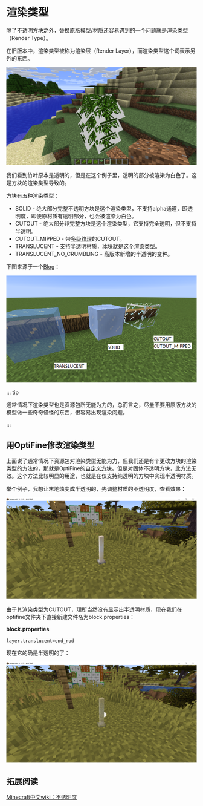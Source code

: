 # 渲染类型

除了不透明方块之外，替换原版模型/材质还容易遇到的一个问题就是渲染类型（Render Type）。

在旧版本中，渲染类型被称为渲染层（Render Layer），而渲染类型这个词表示另外的东西。

![image-20200707133756597](renderlayer.assets/image-20200707133756597.png)

我们看到竹叶原本是透明的，但是在这个例子里，透明的部分被渲染为白色了。这是方块的渲染类型导致的。

方块有五种渲染类型：

- SOLID - 绝大部分完整不透明方块是这个渲染类型，不支持alpha通道，即透明度，即便原材质有透明部分，也会被渲染为白色。
- CUTOUT - 绝大部分非完整方块是这个渲染类型，它支持完全透明，但不支持半透明。
- CUTOUT_MIPPED - 带[多级纹理](https://zh.wikipedia.org/wiki/Mipmap)的CUTOUT。
- TRANSLUCENT - 支持半透明材质，冰块就是这个渲染类型。
- TRANSLUCENT_NO_CRUMBLING - 高版本新增的半透明的变种。

下图来源于一个[Blog](https://greyminecraftcoder.blogspot.com/2020/04/block-rendering-1144.html)：

![img](renderlayer.assets/141222RvW-BlockRenderLayers.png)

::: tip

通常情况下渲染类型也是资源包所无能为力的，总而言之，尽量不要用原版方块的模型做一些奇奇怪怪的东西，很容易出现渲染问题。

:::

## 用OptiFine修改渲染类型

上面说了通常情况下资源包对渲染类型无能为力，但我们还是有个更改方块的渲染类型的方法的，那就是OptiFine的[自定义方块](https://www.mcbbs.net/forum.php?mod=redirect&goto=findpost&ptid=896135&pid=15606294)。但是对固体不透明方块，此方法无效。这个方法比较明显的用途，也就是在仅支持纯透明的方块中实现半透明材质。

举个例子，我想让末地烛变成半透明的，先调整材质的不透明度，查看效果：

![image-20200715142808173](rendertype.assets/image-20200715142808173.png)

由于其渲染类型为CUTOUT，理所当然没有显示出半透明材质，现在我们在optifine文件夹下直接新建文件名为block.properties：

**block.properties**

```properties
layer.translucent=end_rod
```

现在它的确是半透明的了：

![image-20200715143211150](rendertype.assets/image-20200715143211150.png)

## 拓展阅读

[Minecraft中文wiki：不透明度](https://minecraft-zh.gamepedia.com/教程/不透明度)

<br/><br/><Vssue/>